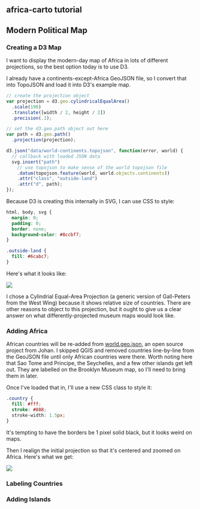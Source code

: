 ## africa-carto tutorial

## Modern Political Map

### Creating a D3 Map

I want to display the modern-day map of Africa in lots of different projections, so the best
option today is to use D3.

I already have a continents-except-Africa GeoJSON file, so I convert that into TopoJSON and load it
into D3's example map.

```javascript
// create the projection object
var projection = d3.geo.cylindricalEqualArea()
  .scale(190)
  .translate([width / 2, height / 2])
  .precision(.1);

// set the d3.geo.path object out here
var path = d3.geo.path()
  .projection(projection);

d3.json("data/world-continents.topojson", function(error, world) {
  // callback with loaded JSON data
  svg.insert("path")
    // use topojson to make sense of the world topojson file
    .datum(topojson.feature(world, world.objects.continents))
    .attr("class", "outside-land")
    .attr("d", path);
});
```

Because D3 is creating this internally in SVG, I can use CSS to style:

```css
html, body, svg {
  margin: 0;
  padding: 0;
  border: none;
  background-color: #8ccbf7;
}

.outside-land {
  fill: #6cabc7;
}
```

Here's what it looks like:

<img src="http://mapmeld.github.io/africa-carto/maps/progress/political-projection.png"/>

I chose a Cylindrial Equal-Area Projection (a generic version of Gall-Peters from the West Wing)
because it shows relative size of countries. There are other reasons to object to this projection,
but it ought to give us a clear answer on what differently-projected museum maps would look like.

### Adding Africa

African countries will be re-added from <a href="https://github.com/johan/world.geo.json/">world.geo.json</a>, an open source project from Johan. I skipped QGIS and removed countries line-by-line from the GeoJSON file until only African countries were there. Worth noting here that Sao Tome and Principe, the Seychelles, and a few other islands get left out.
They are labelled on the Brooklyn Museum map, so I'll need to bring them in later.

Once I've loaded that in, I'll use a new CSS class to style it:

```css
.country {
  fill: #fff;
  stroke: #888;
  stroke-width: 1.5px;
}
```

It's tempting to have the borders be 1 pixel solid black, but it looks weird on maps.

Then I realign the initial projection so that it's centered and zoomed on Africa. Here's what we get:

<img src="http://mapmeld.github.io/africa-carto/maps/progress/political-cropped.png"/>

### Labeling Countries

### Adding Islands
